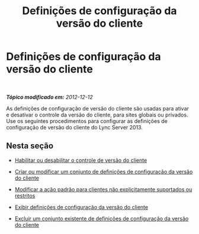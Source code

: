 ﻿---
title: Definições de configuração da versão do cliente
TOCTitle: Definições de configuração da versão do cliente
ms:assetid: 4e5169e1-07f0-4333-9dd1-94c570a76ea6
ms:mtpsurl: https://technet.microsoft.com/pt-br/library/JJ884154(v=OCS.15)
ms:contentKeyID: 52057626
ms.date: 05/19/2016
mtps_version: v=OCS.15
ms.translationtype: HT
---

# Definições de configuração da versão do cliente

 

_**Tópico modificado em:** 2012-12-12_

As definições de configuração de versão do cliente são usadas para ativar e desativar o controle da versão do cliente, para sites globais ou privados. Use os seguintes procedimentos para configurar as definições de configuração de versão do cliente do Lync Server 2013.

## Nesta seção

  - [Habilitar ou desabilitar o controle de versão do cliente](lync-server-2013-enable-or-disable-client-versioning.md)

  - [Criar ou modificar um conjunto de definições de configuração da versão do cliente](lync-server-2013-create-or-modify-a-collection-of-client-version-configuration-settings.md)

  - [Modificar a ação padrão para clientes não explicitamente suportados ou restritos](lync-server-2013-modify-the-default-action-for-clients-not-explicitly-supported-or-restricted.md)

  - [Exibir definições de configuração da versão do cliente](lync-server-2013-view-client-version-configuration-settings.md)

  - [Excluir um conjunto existente de definições de configuração da versão do cliente](lync-server-2013-delete-an-existing-collection-of-client-version-configuration-settings.md)

